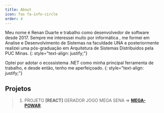 ```yaml
---
title: About
icon: fas fa-info-circle
order: 4
---
```


Meu nome é Renan Duarte e trabalho como desenvolvedor de software desde 2017. 
Sempre me interessei muito por informática , me formei em Analise e Desenvolvimento de Sistemas na faculdade UNA e posteriormente realizei uma pós-graduação em Arquitetura de Sistemas Distribuidos pela PUC Minas.
{: style="text-align: justify;"}

Optei por adotar o ecossistema .NET como minha principal ferramenta de trabalho, e desde então, tenho me aperfeiçoado.
{: style="text-align: justify;"}

## Projetos

> 1. PROJETO **[REACT]** GERADOR JOGO MEGA SENA => **[MEGA-POWAR](https://renanduart3.github.io/mega-powar/)**.

